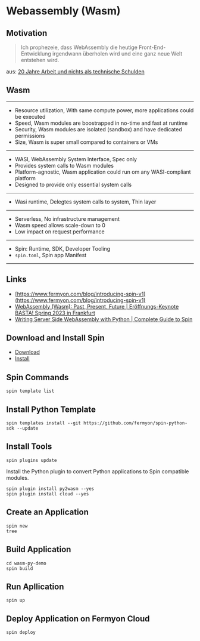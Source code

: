 # Webassembly (Wasm)

## Motivation

> Ich prophezeie, dass WebAssembly die heutige Front-End-Entwicklung irgendwann überholen wird und eine ganz neue Welt entstehen wird.

aus: [20 Jahre Arbeit und nichts als technische Schulden](https://www.golem.de/news/technical-debt-40-jahre-arbeit-und-nichts-als-technische-schulden-2306-175091.html)

## Wasm

---

- Resource utilization, With same compute power, more applications could be executed
- Speed, Wasm modules are boostrapped in no-time and fast at runtime
- Security, Wasm modules are isolated (sandbox) and have dedicated permissions
- Size, Wasm is super small compared to containers or VMs

---

- WASI, WebAssembly System Interface, Spec only
- Provides system calls to Wasm modules
- Platform-agnostic, Wasm application could run om any WASI-compliant platform
- Designed to provide only essential system calls

---

- Wasi runtime, Delegtes system calls to system, Thin layer

---

- Serverless, No infrastructure management
- Wasm speed allows scale-down to 0
- Low impact on request performance

---

- Spin: Runtime, SDK, Developer Tooling
- `spin.toml`, Spin app Manifest

---

## Links

- [https://www.fermyon.com/blog/introducing-spin-v1](https://www.fermyon.com/blog/introducing-spin-v1)
- [WebAssembly (Wasm): Past, Present, Future | Eröffnungs-Keynote BASTA! Spring 2023 in Frankfurt](https://yewtu.be/watch?v=0Bh_YcUWsiM)
- [Writing Server Side WebAssembly with Python | Complete Guide to Spin](https://yewtu.be/watch?v=neAnYfIcNLE)

## Download and Install Spin

- [Download](https://github.com/fermyon/spin/releases/download/v1.3.0/spin-v1.3.0-windows-amd64.zip)
- [Install](https://developer.fermyon.com/spin/quickstart#install-spin)

## Spin Commands

```shell
spin template list
```

## Install Python Template

```shell
spin templates install --git https://github.com/fermyon/spin-python-sdk --update
```

## Install Tools

```shell
spin plugins update
```

Install the Python plugin to convert Python applications to Spin compatible modules.

```shell
spin plugin install py2wasm --yes
spin plugin install cloud --yes
```

## Create an Application

```shell
spin new
tree
```

## Build Application

```shell
cd wasm-py-demo
spin build
```

## Run Apllication

```shell
spin up
```

## Deploy Application on Fermyon Cloud

```shell
spin deploy
```
